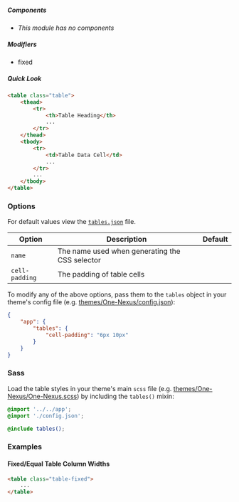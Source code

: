 ##### Components

* _This module has no components_

##### Modifiers

* fixed

##### Quick Look

```html
<table class="table">
    <thead>
        <tr>
            <th>Table Heading</th>
            ...
        </tr>
    </thead>
    <tbody>
        <tr>
            <td>Table Data Cell</td>
            ...
        </tr>
        ...
    </tbody>
</table>
```

### Options

For default values view the [`tables.json`](tables.json) file.

<table class="table">
    <thead>
        <tr>
            <th>Option</th>
            <th>Description</th>
            <th>Default</th>
        </tr>
    </thead>
    <tbody>
        <tr>
            <td><code>name</code></td>
            <td>The name used when generating the CSS selector</td>
        </tr>
        <tr>
            <td><code>cell-padding</code></td>
            <td>The padding of table cells</td>
        </tr>
    </tbody>
</table>

To modify any of the above options, pass them to the `tables` object in your theme's config file (e.g. [themes/One-Nexus/config.json](../../../themes/One-Nexus/config.json)):

```json
{
    "app": {
        "tables": {
            "cell-padding": "6px 10px"
        }
    }
}
```

### Sass

Load the table styles in your theme's main `scss` file (e.g. [themes/One-Nexus/One-Nexus.scss](../../../themes/One-Nexus/One-Nexus.scss)) by including the `tables()` mixin:

```scss
@import '../../app';
@import './config.json';

@include tables();
```

### Examples

#### Fixed/Equal Table Column Widths

```html
<table class="table-fixed">
    ...
</table>
```